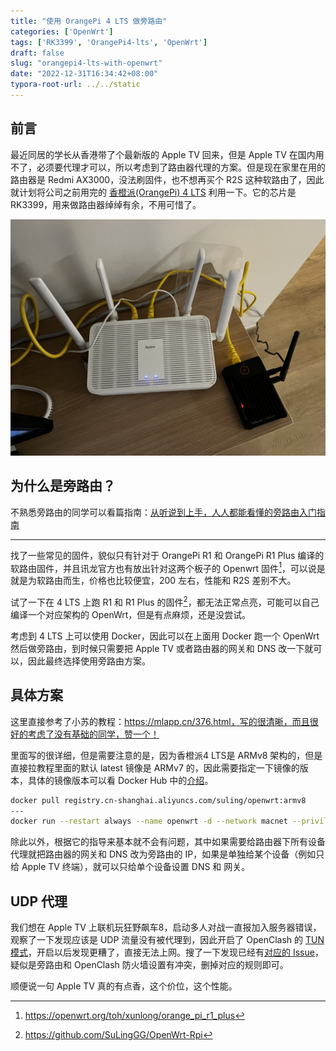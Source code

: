 ```yaml
---
title: "使用 OrangePi 4 LTS 做旁路由"
categories: ['OpenWrt']
tags: ['RK3399', 'OrangePi4-lts', 'OpenWrt']
draft: false
slug: "orangepi4-lts-with-openwrt"
date: "2022-12-31T16:34:42+08:00"
typora-root-url: ../../static
---
```


## 前言

最近同居的学长从香港带了个最新版的 Apple TV 回来，但是 Apple TV 在国内用不了，必须要代理才可以，所以考虑到了路由器代理的方案。但是现在家里在用的路由器是 Redmi AX3000，没法刷固件，也不想再买个 R2S 这种软路由了，因此就计划将公司之前用完的 [香橙派(OrangePi) 4 LTS](http://www.orangepi.cn/html/hardWare/computerAndMicrocontrollers/details/Orange-Pi-4-LTS.html) 利用一下。它的芯片是 RK3399，用来做路由器绰绰有余，不用可惜了。

![旁路由成品图](/images/orangepi4-lts-with-openwrt/orangepi4-lts.jpeg)

## 为什么是旁路由？

不熟悉旁路由的同学可以看篇指南：[从听说到上手，人人都能看懂的旁路由入门指南](https://sspai.com/post/59708)

---

找了一些常见的固件，貌似只有针对于 OrangePi R1 和 OrangePi R1 Plus 编译的软路由固件，并且讯龙官方也有放出针对这两个板子的 Openwrt 固件[^1]，可以说是就是为软路由而生，价格也比较便宜，200 左右，性能和 R2S 差别不大。

试了一下在 4 LTS 上跑 R1 和 R1 Plus 的固件[^2]，都无法正常点亮，可能可以自己编译一个对应架构的 OpenWrt，但是有点麻烦，还是没尝试。

考虑到 4 LTS 上可以使用 Docker，因此可以在上面用 Docker 跑一个 OpenWrt 然后做旁路由，到时候只需要把 Apple TV 或者路由器的网关和 DNS 改一下就可以，因此最终选择使用旁路由方案。

## 具体方案

这里直接参考了小苏的教程：https://mlapp.cn/376.html，写的很清晰，而且很好的考虑了没有基础的同学，赞一个！

里面写的很详细，但是需要注意的是，因为香橙派4 LTS是 ARMv8 架构的，但是直接拉教程里面的默认 latest 镜像是 ARMv7 的，因此需要指定一下镜像的版本，具体的镜像版本可以看 Docker Hub 中的[介绍](https://hub.docker.com/r/sulinggg/openwrt)。

```bash
docker pull registry.cn-shanghai.aliyuncs.com/suling/openwrt:armv8
---
docker run --restart always --name openwrt -d --network macnet --privileged registry.cn-shanghai.aliyuncs.com/suling/openwrt:armv8 /sbin/init
```

除此以外，根据它的指导来基本就不会有问题，其中如果需要给路由器下所有设备代理就把路由器的网关和 DNS 改为旁路由的 IP，如果是单独给某个设备（例如只给 Apple TV 终端），就可以只给单个设备设置 DNS 和 网关。

## UDP 代理

我们想在 Apple TV 上联机玩狂野飙车8，启动多人对战一直报加入服务器错误，观察了一下发现应该是 UDP 流量没有被代理到，因此开启了 OpenClash 的 [TUN 模式](https://github.com/vernesong/OpenClash/wiki/常规设置)，开启以后发现更糟了，直接无法上网。搜了一下发现已经有[对应的 Issue](https://github.com/vernesong/OpenClash/issues/1835)，疑似是旁路由和 OpenClash 防火墙设置有冲突，删掉对应的规则即可。

顺便说一句 Apple TV 真的有点香，这个价位，这个性能。

[^1]: https://openwrt.org/toh/xunlong/orange_pi_r1_plus
[^2]: https://github.com/SuLingGG/OpenWrt-Rpi
